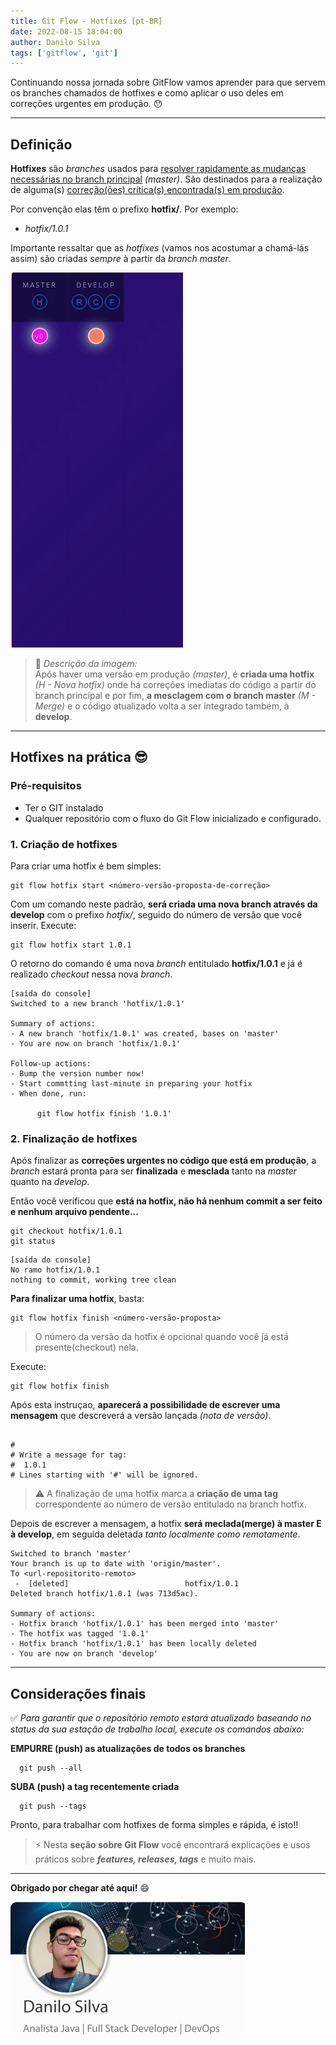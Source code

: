 ```yaml
---
title: Git Flow - Hotfixes [pt-BR]
date: 2022-08-15 18:04:00
author: Danilo Silva
tags: ['gitflow', 'git']
---
```


Continuando nossa jornada sobre GitFlow vamos aprender para que servem os branches chamados de hotfixes e como aplicar o uso deles em correções urgentes em produção. 😯

---
## Definição

**Hotfixes** são _branches_ usados para <u>resolver rapidamente as mudanças necessárias no branch principal</u> _(master)_. São destinados para a realização de alguma(s) <u>correção(ões) crítica(s) encontrada(s) em produção</u>.

Por convenção elas têm o prefixo **hotfix/**.
Por exemplo:

- _hotfix/1.0.1_

Importante ressaltar que as _hotfixes_ (vamos nos acostumar a chamá-lás assim) são criadas *sempre* à partir da _branch_ *master*.

![Git Flow create hotfix in action](images/animate-gitflow-hotfix.gif)

> 📝 _Descrição da imagem:_ <br/>
Após haver uma versão em produção _(master)_, é **criada uma hotfix** _(H - Nova hotfix)_ onde há correções imediatas do código a partir do branch principal e por fim, **a mesclagem com o branch master** _(M - Merge)_ e o código atualizado volta a ser integrado também, à **develop**.

---
## Hotfixes na prática 😎

### Pré-requisitos

- Ter o GIT instalado
- Qualquer repositório com o fluxo do Git Flow inicializado e configurado.

### 1. Criação de hotfixes

Para criar uma hotfix é bem simples:

```console
git flow hotfix start <número-versão-proposta-de-correção>
```

Com um comando neste padrão, **será criada uma nova branch através da develop** com o prefixo _hotfix/_, seguido do número de versão que você inserir.
Execute:

```console
git flow hotfix start 1.0.1
```

O retorno do comando é uma nova _branch_ entitulado **hotfix/1.0.1** e já é realizado _checkout_ nessa nova _branch_.

```console
[saída do console]                                                       
Switched to a new branch 'hotfix/1.0.1'

Summary of actions:
- A new branch 'hotfix/1.0.1' was created, bases on 'master'
- You are now on branch 'hotfix/1.0.1'

Follow-up actions:
- Bump the version number now!
- Start commtting last-minute in preparing your hotfix
- When done, run:

      git flow hotfix finish '1.0.1' 
```

### 2. Finalização de hotfixes

Após finalizar as **correções urgentes no código que está em produção**, a _branch_ estará pronta para ser **finalizada** e **mesclada** tanto na _master_ quanto na _develop_.

Então você verificou que **está na hotfix, não há nenhum commit a ser feito e nenhum arquivo pendente...**

```console
git checkout hotfix/1.0.1
git status
```

```console
[saída do console]                         
No ramo hotfix/1.0.1              
nothing to commit, working tree clean
```

**Para finalizar uma hotfix**, basta:

```console
git flow hotfix finish <número-versão-proposta>
```

> O número da versão da hotfix é opcional quando você já está presente(checkout) nela.

Execute:

```console
git flow hotfix finish
```

Após esta instruçao, **aparecerá a possibilidade de escrever uma mensagem** que descreverá a versão lançada _(nota de versão)_.

```console
                                                    
#
# Write a message for tag:
#  1.0.1
# Lines starting with '#' will be ignored.
```

> ⚠️ A finalização de uma hotfix marca a **criação de uma tag** correspondente ao número de versão entitulado na branch hotfix.

Depois de escrever a mensagem, a hotfix **será meclada(merge) à master E à develop**, em seguida deletada _tanto localmente como remotamente_.

```console
Switched to branch 'master'
Your branch is up to date with 'origin/master'.
To <url-repositorito-remoto>
 -  [deleted]                          hotfix/1.0.1
Deleted branch hotfix/1.0.1 (was 713d5ac).

Summary of actions:
- Hotfix branch 'hotfix/1.0.1' has been merged into 'master'
- The hotfix was tagged '1.0.1'
- Hotfix branch 'hotfix/1.0.1' has been locally deleted
- You are now on branch 'develop'
```

---
## Considerações finais

✅ _Para garantir que o repositório remoto estará atualizado baseando no status da sua estação de trabalho local, execute os comandos abaixo:_

**EMPURRE (push) as atualizações de todos os branches**
```console
  git push --all
```
**SUBA (push) a tag recentemente criada**
```console
  git push --tags
```

Pronto, para trabalhar com hotfixes de forma simples e rápida, é isto!!

> ⚡ Nesta **seção sobre Git Flow** você encontrará explicações e usos práticos sobre ***features, releases, tags*** e muito mais.

---
**Obrigado por chegar até aqui!** 😄

![The Author](../global/profile-picture-danilo.png)